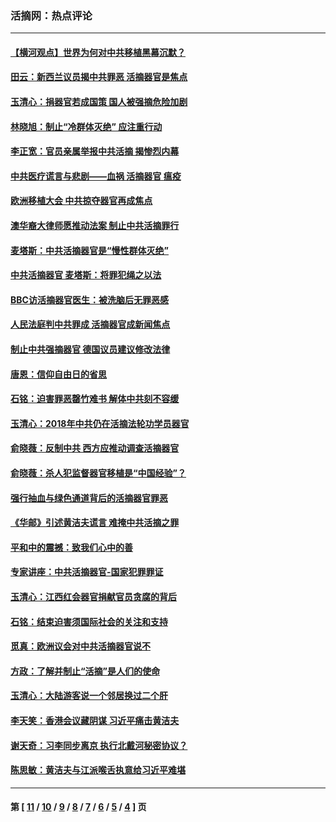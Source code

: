 ### 活摘网：热点评论
---
#### [【横河观点】世界为何对中共移植黑幕沉默？](../../pages/nf5879/n13244249.md?02130430) 
#### [田云：新西兰议员揭中共罪恶 活摘器官是焦点](../../pages/nf5879/n13070629.md?02130430) 
#### [玉清心：捐器官若成国策 国人被强摘危险加剧](../../pages/nf5879/n12802713.md?02130430) 
#### [林晓旭：制止“冷群体灭绝” 应注重行动](../../pages/nf5879/n12779736.md?02130430) 
#### [李正宽：官员亲属举报中共活摘 揭惨烈内幕](../../pages/nf5879/n12684490.md?02130430) 
#### [中共医疗谎言与悲剧——血祸 活摘器官 瘟疫](../../pages/nf5879/n12372103.md?02130430) 
#### [欧洲移植大会 中共掠夺器官再成焦点](../../pages/nf5879/n11538883.md?02130430) 
#### [澳华裔大律师愿推动法案 制止中共活摘罪行](../../pages/nf5879/n11377039.md?02130430) 
#### [麦塔斯：中共活摘器官是“慢性群体灭绝”](../../pages/nf5879/n11350529.md?02130430) 
#### [中共活摘器官 麦塔斯：将罪犯绳之以法](../../pages/nf5879/n11347973.md?02130430) 
#### [BBC访活摘器官医生：被洗脑后无罪恶感](../../pages/nf5879/n11335935.md?02130430) 
#### [人民法庭判中共罪成 活摘器官成新闻焦点](../../pages/nf5879/n11331578.md?02130430) 
#### [制止中共强摘器官 德国议员建议修改法律](../../pages/nf5879/n11249451.md?02130430) 
#### [唐恩：信仰自由日的省思](../../pages/nf5879/n11003525.md?02130430) 
#### [石铭：迫害罪恶罄竹难书  解体中共刻不容缓](../../pages/nf5879/n10942855.md?02130430) 
#### [玉清心：2018年中共仍在活摘法轮功学员器官](../../pages/nf5879/n10914646.md?02130430) 
#### [俞晓薇：反制中共 西方应推动调查活摘器官](../../pages/nf5879/n10794671.md?02130430) 
#### [俞晓薇：杀人犯监督器官移植是“中国经验”？](../../pages/nf5879/n10466427.md?02130430) 
#### [强行抽血与绿色通道背后的活摘器官罪恶](../../pages/nf5879/n10004708.md?02130430) 
#### [《华邮》引述黄洁夫谎言 难掩中共活摘之罪](../../pages/nf5879/n9642309.md?02130430) 
#### [平和中的震撼：致我们心中的善](../../pages/nf5879/n9021123.md?02130430) 
#### [专家讲座：中共活摘器官-国家犯罪罪证](../../pages/nf5879/n8828153.md?02130430) 
#### [玉清心：江西红会器官捐献官员贪腐的背后](../../pages/nf5879/n8522122.md?02130430) 
#### [石铭：结束迫害须国际社会的关注和支持](../../pages/nf5879/n8443497.md?02130430) 
#### [觅真：欧洲议会对中共活摘器官说不](../../pages/nf5879/n8337486.md?02130430) 
#### [方政：了解并制止“活摘”是人们的使命](../../pages/nf5879/n8329214.md?02130430) 
#### [玉清心：大陆游客说一个邻居换过二个肝](../../pages/nf5879/n8291404.md?02130430) 
#### [李天笑：香港会议藏阴谋 习近平痛击黄洁夫](../../pages/nf5879/n8241459.md?02130430) 
#### [谢天奇：习李同步离京 执行北戴河秘密协议？](../../pages/nf5879/n8230418.md?02130430) 
#### [陈思敏：黄洁夫与江派喉舌执意给习近平难堪](../../pages/nf5879/n8222166.md?02130430) 

---
#### 第 [ [11](./11.md?02130430) / [10](./10.md?02130430) / [9](./9.md?02130430) / [8](./8.md?02130430) / [7](./7.md?02130430) / [6](./6.md?02130430) / [5](./5.md?02130430) / [4](./4.md?02130430) ] 页
